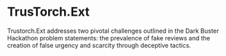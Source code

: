 # TrusTorch.Ext
Trustorch.Ext addresses two pivotal challenges outlined in the Dark Buster Hackathon problem statements: the prevalence of fake reviews and the creation of false urgency and scarcity through deceptive tactics.
